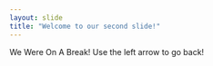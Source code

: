 ```yaml
---
layout: slide
title: "Welcome to our second slide!"
---
```

We Were On A Break!
Use the left arrow to go back!
